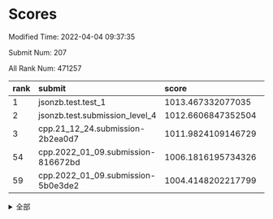 # Scores

Modified Time: 2022-04-04 09:37:35

Submit Num: 207

All Rank Num: 471257

| rank |               submit               |       score        |       sigma        | pk_num |
| :--- | :--------------------------------- | :----------------- | :----------------- | :----- |
| 1    | jsonzb.test.test_1                 | 1013.467332077035  | 0.8353348755233221 | 9103   |
| 2    | jsonzb.test.submission_level_4     | 1012.6606847352504 | 0.7944352570527643 | 9107   |
| 3    | cpp.21_12_24.submission-2b2ea0d7   | 1011.9824109146729 | 0.7807032799196078 | 9107   |
| 54   | cpp.2022_01_09.submission-816672bd | 1006.1816195734326 | 0.7219477388588661 | 9105   |
| 59   | cpp.2022_01_09.submission-5b0e3de2 | 1004.4148202217799 | 0.7047492047468252 | 9109   |


<details>
<summary>全部</summary>

| rank |                 submit                 |       score        |       sigma        | pk_num |
| :--- | :------------------------------------- | :----------------- | :----------------- | :----- |
| 1    | jsonzb.test.test_1                     | 1013.467332077035  | 0.8353348755233221 | 9103   |
| 2    | jsonzb.test.submission_level_4         | 1012.6606847352504 | 0.7944352570527643 | 9107   |
| 3    | cpp.21_12_24.submission-2b2ea0d7       | 1011.9824109146729 | 0.7807032799196078 | 9107   |
| 4    | gobigger.level_3.submission_level_3_26 | 1011.9501903231633 | 0.8006848929212698 | 9102   |
| 5    | gobigger.level_3.submission_level_3_1  | 1011.882899901411  | 0.771040599999051  | 9110   |
| 6    | gobigger.level_3.submission_level_3_21 | 1011.4611252869005 | 0.7456528937245973 | 9112   |
| 7    | gobigger.level_3.submission_level_3_7  | 1011.3887736862498 | 0.786516144112647  | 9106   |
| 8    | gobigger.level_3.submission_level_3_49 | 1011.2609685308195 | 0.7602991755569461 | 9109   |
| 9    | gobigger.level_3.submission_level_3_17 | 1010.9267433927553 | 0.7640996040474067 | 9103   |
| 10   | gobigger.level_3.submission_level_3_45 | 1010.5480292147587 | 0.7670758431643452 | 9106   |
| 11   | gobigger.level_3.submission_level_3_5  | 1010.5285641216186 | 0.764922425405696  | 9106   |
| 12   | gobigger.level_3.submission_level_3_31 | 1010.5160374724954 | 0.7633507196724771 | 9105   |
| 13   | gobigger.level_3.submission_level_3_25 | 1010.5086330412737 | 0.7680200539079989 | 9106   |
| 14   | gobigger.level_3.submission_level_3_48 | 1010.468311045724  | 0.7453655675557608 | 9106   |
| 15   | gobigger.level_3.submission_level_3_35 | 1010.3060613732423 | 0.7622386272854106 | 9107   |
| 16   | gobigger.level_3.submission_level_3_43 | 1010.2821938865579 | 0.7743315928473946 | 9101   |
| 17   | gobigger.level_3.submission_level_3_14 | 1010.1302283334428 | 0.7669932107955076 | 9106   |
| 18   | gobigger.level_3.submission_level_3_20 | 1010.0756997057864 | 0.7551020018579104 | 9107   |
| 19   | gobigger.level_3.submission_level_3_2  | 1010.069617449973  | 0.7746334662402924 | 9113   |
| 20   | gobigger.level_3.submission_level_3_24 | 1009.9481261058038 | 0.7789279460317958 | 9110   |
| 21   | gobigger.level_3.submission_level_3_38 | 1009.9059005011521 | 0.7478784195743206 | 9103   |
| 22   | gobigger.level_3.submission_level_3_33 | 1009.8783060739194 | 0.7711080903202692 | 9109   |
| 23   | gobigger.level_3.submission_level_3_18 | 1009.8647251284322 | 0.7600333653293224 | 9109   |
| 24   | gobigger.level_3.submission_level_3_19 | 1009.8279717721624 | 0.7382283113487155 | 9107   |
| 25   | gobigger.level_3.submission_level_3_12 | 1009.7813567035608 | 0.7607974588383767 | 9108   |
| 26   | gobigger.level_3.submission_level_3_22 | 1009.7593349335818 | 0.7653641336855469 | 9105   |
| 27   | gobigger.level_3.submission_level_3_11 | 1009.7534962072365 | 0.7578187650740258 | 9109   |
| 28   | gobigger.level_3.submission_level_3_15 | 1009.7202949150691 | 0.7857146868237496 | 9104   |
| 29   | gobigger.level_3.submission_level_3_30 | 1009.7123613073358 | 0.7528916307502972 | 9108   |
| 30   | gobigger.level_3.submission_level_3_0  | 1009.6495610050506 | 0.752673413995875  | 9107   |
| 31   | gobigger.level_3.submission_level_3_8  | 1009.647795196235  | 0.7375774897358854 | 9106   |
| 32   | gobigger.level_3.submission_level_3_3  | 1009.6306777065145 | 0.7545841345698424 | 9109   |
| 33   | gobigger.level_3.submission_level_3_44 | 1009.5897725269778 | 0.7441681960860522 | 9103   |
| 34   | gobigger.level_3.submission_level_3_36 | 1009.4954484487027 | 0.7593689148558469 | 9111   |
| 35   | gobigger.level_3.submission_level_3_9  | 1009.4830467847007 | 0.7538625365781486 | 9107   |
| 36   | gobigger.level_3.submission_level_3_23 | 1009.4661850969572 | 0.7678213167212895 | 9108   |
| 37   | gobigger.level_3.submission_level_3_13 | 1009.4172258631912 | 0.7693073493303745 | 9104   |
| 38   | gobigger.level_3.submission_level_3_4  | 1009.4032232306615 | 0.7452001291777722 | 9105   |
| 39   | gobigger.level_3.submission_level_3_32 | 1009.3619315040769 | 0.7824178377289391 | 9108   |
| 40   | gobigger.level_3.submission_level_3_42 | 1009.323559447923  | 0.7498132922088522 | 9108   |
| 41   | gobigger.level_3.submission_level_3_39 | 1009.3193502103868 | 0.7469686122730514 | 9106   |
| 42   | gobigger.level_3.submission_level_3_40 | 1009.2354471849976 | 0.7620113516056042 | 9103   |
| 43   | gobigger.level_3.submission_level_3_16 | 1009.1980583389322 | 0.732689157221759  | 9108   |
| 44   | gobigger.level_3.submission_level_3_10 | 1009.1974709628774 | 0.7524249859652135 | 9115   |
| 45   | gobigger.level_3.submission_level_3_27 | 1009.1859842899994 | 0.7303624591570903 | 9099   |
| 46   | gobigger.level_3.submission_level_3_47 | 1009.1461591084142 | 0.7444267571150628 | 9109   |
| 47   | gobigger.level_3.submission_level_3_34 | 1009.093194683025  | 0.7292670791356124 | 9108   |
| 48   | gobigger.level_3.submission_level_3_6  | 1008.9641045961628 | 0.7563548390748053 | 9110   |
| 49   | gobigger.level_3.submission_level_3_46 | 1008.9127067360489 | 0.7528590376513553 | 9112   |
| 50   | gobigger.level_3.submission_level_3_28 | 1008.8702661844139 | 0.7500686255322133 | 9108   |
| 51   | gobigger.level_3.submission_level_3_37 | 1008.854002180316  | 0.7282663176298177 | 9110   |
| 52   | gobigger.level_3.submission_level_3_41 | 1008.8016285814579 | 0.7499054330022275 | 9106   |
| 53   | gobigger.level_3.submission_level_3_29 | 1008.581615310689  | 0.7408304345296686 | 9105   |
| 54   | cpp.2022_01_09.submission-816672bd     | 1006.1816195734326 | 0.7219477388588661 | 9105   |
| 55   | gobigger.level_1.submission_level_1_31 | 1004.9986656044639 | 0.7185031144295897 | 9109   |
| 56   | gobigger.level_1.submission_level_1_11 | 1004.862573647584  | 0.7178774297061317 | 9109   |
| 57   | gobigger.level_1.submission_level_1_42 | 1004.710359921107  | 0.7150450129083955 | 9107   |
| 58   | gobigger.level_1.submission_level_1_46 | 1004.5144207950226 | 0.7193987291777924 | 9111   |
| 59   | cpp.2022_01_09.submission-5b0e3de2     | 1004.4148202217799 | 0.7047492047468252 | 9109   |
| 60   | gobigger.level_1.submission_level_1_22 | 1004.273318113306  | 0.7203709305916633 | 9109   |
| 61   | gobigger.level_1.submission_level_1_39 | 1004.2556862888518 | 0.7092651352134218 | 9104   |
| 62   | gobigger.level_1.submission_level_1_13 | 1004.2489498788798 | 0.7266522356768366 | 9105   |
| 63   | gobigger.level_1.submission_level_1_4  | 1003.927385214703  | 0.7159580113754671 | 9106   |
| 64   | gobigger.level_1.submission_level_1_10 | 1003.9188839510338 | 0.7108531179438969 | 9104   |
| 65   | gobigger.level_1.submission_level_1_15 | 1003.8556618155551 | 0.7105716551353431 | 9107   |
| 66   | gobigger.level_1.submission_level_1_33 | 1003.8499495362386 | 0.7116308699931961 | 9104   |
| 67   | gobigger.level_1.submission_level_1_5  | 1003.8260132231138 | 0.7076775938528699 | 9107   |
| 68   | gobigger.level_1.submission_level_1_48 | 1003.7705893079063 | 0.7026073221465134 | 9106   |
| 69   | gobigger.level_1.submission_level_1_12 | 1003.7149513940728 | 0.7196346283880298 | 9107   |
| 70   | gobigger.level_1.submission_level_1_36 | 1003.6748079704324 | 0.7152101472179401 | 9104   |
| 71   | gobigger.level_1.submission_level_1_35 | 1003.6243966186447 | 0.7186673386600085 | 9111   |
| 72   | gobigger.level_1.submission_level_1_26 | 1003.6053760417578 | 0.7160354496872606 | 9107   |
| 73   | gobigger.level_1.submission_level_1_17 | 1003.544048507687  | 0.720747708262145  | 9110   |
| 74   | gobigger.level_1.submission_level_1_43 | 1003.5167554348925 | 0.7189306773875876 | 9104   |
| 75   | gobigger.level_1.submission_level_1_24 | 1003.5081034941273 | 0.7275919535516344 | 9102   |
| 76   | gobigger.level_1.submission_level_1_8  | 1003.4993050981466 | 0.7215820123708757 | 9104   |
| 77   | gobigger.level_1.submission_level_1_2  | 1003.4849231305907 | 0.7092303559174769 | 9105   |
| 78   | gobigger.level_1.submission_level_1_30 | 1003.4691997677554 | 0.7211043383996717 | 9109   |
| 79   | gobigger.level_1.submission_level_1_29 | 1003.3949127905898 | 0.710538166037572  | 9106   |
| 80   | gobigger.level_1.submission_level_1_34 | 1003.3684783119965 | 0.7283627776728724 | 9108   |
| 81   | gobigger.level_1.submission_level_1_3  | 1003.3382179467479 | 0.7173254229168415 | 9105   |
| 82   | gobigger.level_1.submission_level_1_32 | 1003.3245952424314 | 0.7120472412020908 | 9107   |
| 83   | gobigger.level_1.submission_level_1_37 | 1003.3196716073986 | 0.7119620796247574 | 9104   |
| 84   | gobigger.level_1.submission_level_1_21 | 1003.3167547588118 | 0.7133997479003006 | 9107   |
| 85   | gobigger.level_1.submission_level_1_25 | 1003.3102607004922 | 0.706309311411474  | 9106   |
| 86   | gobigger.level_1.submission_level_1_0  | 1003.2545255590699 | 0.7139983603715949 | 9106   |
| 87   | gobigger.level_1.submission_level_1_41 | 1003.0932071967572 | 0.7166963606269509 | 9104   |
| 88   | gobigger.level_1.submission_level_1_44 | 1003.0191231687611 | 0.709751872913699  | 9109   |
| 89   | gobigger.level_1.submission_level_1_16 | 1002.9391856144532 | 0.7025024783697735 | 9103   |
| 90   | gobigger.level_1.submission_level_1_49 | 1002.8701851103148 | 0.7165290976025119 | 9110   |
| 91   | gobigger.level_1.submission_level_1_6  | 1002.7801368106885 | 0.7063236387930397 | 9101   |
| 92   | gobigger.level_1.submission_level_1_9  | 1002.750806192333  | 0.7059059982608904 | 9107   |
| 93   | gobigger.level_1.submission_level_1_19 | 1002.7410457431685 | 0.716442067178662  | 9103   |
| 94   | gobigger.level_1.submission_level_1_38 | 1002.6905348048509 | 0.7098593361182246 | 9112   |
| 95   | gobigger.level_1.submission_level_1_1  | 1002.6840177483845 | 0.7111443853799585 | 9109   |
| 96   | gobigger.level_1.submission_level_1_45 | 1002.6714742833931 | 0.7223498364333083 | 9105   |
| 97   | gobigger.level_1.submission_level_1_20 | 1002.6441060869488 | 0.7160892325250591 | 9111   |
| 98   | gobigger.level_1.submission_level_1_28 | 1002.5768127499814 | 0.7102238206293435 | 9109   |
| 99   | gobigger.level_1.submission_level_1_7  | 1002.5311489379533 | 0.7111011334936707 | 9106   |
| 100  | gobigger.level_1.submission_level_1_23 | 1002.5001956220431 | 0.7058272453013448 | 9103   |
| 101  | gobigger.level_1.submission_level_1_40 | 1002.4093270117905 | 0.7214558941441988 | 9108   |
| 102  | gobigger.level_1.submission_level_1_14 | 1002.3232537914876 | 0.7056897970353936 | 9103   |
| 103  | gobigger.level_1.submission_level_1_27 | 1002.2442200824952 | 0.7119474818983526 | 9106   |
| 104  | gobigger.level_1.submission_level_1_47 | 1002.2394061514327 | 0.7169570589912921 | 9104   |
| 105  | gobigger.level_1.submission_level_1_18 | 1002.221309093335  | 0.7184427088707089 | 9105   |
| 106  | gobigger.random.submission_random_37   | 997.5162265161323  | 0.7155351298716135 | 9106   |
| 107  | gobigger.random.submission_random_34   | 997.4182463697736  | 0.7102158004143639 | 9108   |
| 108  | gobigger.random.submission_random_5    | 997.2008272834288  | 0.7051534259488412 | 9102   |
| 109  | gobigger.random.submission_random_39   | 997.0090282754192  | 0.7091203869591503 | 9111   |
| 110  | gobigger.random.submission_random_12   | 997.005639023769   | 0.7194593600786411 | 9105   |
| 111  | gobigger.random.submission_random_43   | 996.8733723754528  | 0.7218555803467923 | 9106   |
| 112  | gobigger.random.submission_random_3    | 996.867055012374   | 0.7171211859811488 | 9103   |
| 113  | gobigger.random.submission_random_31   | 996.8146844060564  | 0.7009670237952838 | 9105   |
| 114  | gobigger.random.submission_random_22   | 996.7468929419719  | 0.7092318101011704 | 9107   |
| 115  | gobigger.random.submission_random_26   | 996.6932822797411  | 0.7001253527004689 | 9107   |
| 116  | gobigger.random.submission_random_38   | 996.6444248024902  | 0.7077362479142656 | 9100   |
| 117  | gobigger.random.submission_random_27   | 996.4361368786036  | 0.7221342831815498 | 9107   |
| 118  | gobigger.random.submission_random_0    | 996.4313835060356  | 0.7200714526852743 | 9111   |
| 119  | gobigger.random.submission_random_14   | 996.4313783148406  | 0.7120871591462975 | 9105   |
| 120  | gobigger.random.submission_random_16   | 996.4273241673451  | 0.7110577078444179 | 9102   |
| 121  | gobigger.random.submission_random_45   | 996.4169576157788  | 0.7004366437400646 | 9106   |
| 122  | gobigger.random.submission_random_29   | 996.3461669990373  | 0.705164980116198  | 9108   |
| 123  | gobigger.random.submission_random_23   | 996.2655412674616  | 0.710579600867475  | 9104   |
| 124  | gobigger.random.submission_random_8    | 996.1639700998273  | 0.7128811108552309 | 9108   |
| 125  | gobigger.random.submission_random_25   | 996.137397644182   | 0.7157244717386905 | 9106   |
| 126  | gobigger.random.submission_random_49   | 996.12281431348    | 0.7232533906195385 | 9107   |
| 127  | gobigger.random.submission_random_46   | 996.1173402854438  | 0.7018490550472315 | 9106   |
| 128  | gobigger.random.submission_random_47   | 996.1002271696652  | 0.705850002911647  | 9103   |
| 129  | gobigger.random.submission_random_2    | 995.9682204225129  | 0.7249593076302413 | 9104   |
| 130  | gobigger.random.submission_random_9    | 995.9648401290489  | 0.7083356949328969 | 9105   |
| 131  | gobigger.random.submission_random_30   | 995.9643421848402  | 0.7086366330677942 | 9104   |
| 132  | gobigger.random.submission_random_21   | 995.9267804640766  | 0.7364621903791129 | 9111   |
| 133  | gobigger.random.submission_random_32   | 995.9253882091168  | 0.709875768119448  | 9104   |
| 134  | gobigger.random.submission_random_33   | 995.8943862524819  | 0.7141478663137594 | 9105   |
| 135  | gobigger.random.submission_random_1    | 995.8865249788747  | 0.7143579982434232 | 9102   |
| 136  | gobigger.random.submission_random_44   | 995.8422138556109  | 0.708637638425147  | 9108   |
| 137  | gobigger.random.submission_random_20   | 995.7869796843257  | 0.7023634970724006 | 9103   |
| 138  | gobigger.random.submission_random_24   | 995.7735867293828  | 0.7142154144796691 | 9105   |
| 139  | gobigger.random.submission_random_40   | 995.7363387268271  | 0.7022923149161638 | 9106   |
| 140  | gobigger.random.submission_random_13   | 995.5699959011189  | 0.7086388166021907 | 9107   |
| 141  | gobigger.random.submission_random_48   | 995.5587549460832  | 0.7149795896118302 | 9104   |
| 142  | gobigger.random.submission_random_36   | 995.5419375371807  | 0.7171265111438981 | 9106   |
| 143  | gobigger.random.submission_random_42   | 995.5380263226024  | 0.70523503573862   | 9107   |
| 144  | gobigger.random.submission_random_11   | 995.5211900080652  | 0.6988715770637709 | 9109   |
| 145  | gobigger.random.submission_random_35   | 995.4545971769181  | 0.7116587277609874 | 9106   |
| 146  | gobigger.random.submission_random_6    | 995.4362991436238  | 0.7116832784590867 | 9109   |
| 147  | gobigger.random.submission_random_28   | 995.4222243446586  | 0.7193498031144676 | 9106   |
| 148  | gobigger.random.submission_random_17   | 995.3890816616951  | 0.7147132747932061 | 9107   |
| 149  | gobigger.random.submission_random_10   | 995.3575136714012  | 0.711510106099775  | 9106   |
| 150  | gobigger.random.submission_random_4    | 995.313769389864   | 0.7345079135360262 | 9100   |
| 151  | gobigger.random.submission_random_19   | 995.2972784423118  | 0.7046273502652606 | 9108   |
| 152  | gobigger.random.submission_random_41   | 995.1151911140059  | 0.7323360670029869 | 9105   |
| 153  | gobigger.random.submission_random_7    | 995.1039651924708  | 0.7247716523668079 | 9105   |
| 154  | gobigger.random.submission_random_18   | 995.0585276780085  | 0.718680328150882  | 9114   |
| 155  | gobigger.random.submission_random_15   | 994.970841110938   | 0.7238370944933763 | 9101   |
| 156  | gobigger.level_2.submission_level_2_26 | 994.564449575175   | 0.7250503521751803 | 9103   |
| 157  | gobigger.level_2.submission_level_2_33 | 994.0806736572871  | 0.7329453570843756 | 9108   |
| 158  | gobigger.level_2.submission_level_2_20 | 993.856962580549   | 0.7460372971346418 | 9106   |
| 159  | gobigger.level_2.submission_level_2_40 | 993.8458311595485  | 0.733407033313209  | 9112   |
| 160  | gobigger.level_2.submission_level_2_32 | 993.7984265638686  | 0.7415184967111375 | 9107   |
| 161  | gobigger.level_2.submission_level_2_42 | 993.75062258664    | 0.7371062336086492 | 9111   |
| 162  | gobigger.level_2.submission_level_2_17 | 993.4336120805972  | 0.7388649799005079 | 9108   |
| 163  | gobigger.level_2.submission_level_2_44 | 993.3850684661394  | 0.7539410838715225 | 9110   |
| 164  | gobigger.level_2.submission_level_2_46 | 993.1475675702663  | 0.7306061410195116 | 9107   |
| 165  | gobigger.level_2.submission_level_2_2  | 993.143346540167   | 0.7286612706896741 | 9113   |
| 166  | gobigger.level_2.submission_level_2_30 | 992.9555983886169  | 0.7361301623769902 | 9101   |
| 167  | gobigger.level_2.submission_level_2_5  | 992.9460938655335  | 0.749818807799818  | 9108   |
| 168  | gobigger.level_2.submission_level_2_37 | 992.9449859020435  | 0.7300798338205386 | 9104   |
| 169  | gobigger.level_2.submission_level_2_8  | 992.766255352367   | 0.7357309678249939 | 9111   |
| 170  | gobigger.level_2.submission_level_2_35 | 992.6998373063598  | 0.7429391185019255 | 9100   |
| 171  | gobigger.level_2.submission_level_2_4  | 992.6912852167998  | 0.7294933088104054 | 9100   |
| 172  | gobigger.level_2.submission_level_2_13 | 992.4569817442097  | 0.7545691351875662 | 9104   |
| 173  | gobigger.level_2.submission_level_2_45 | 992.4228567087792  | 0.7561285929142553 | 9106   |
| 174  | gobigger.level_2.submission_level_2_49 | 992.331722559654   | 0.7447836076752121 | 9104   |
| 175  | gobigger.level_2.submission_level_2_6  | 992.2961516544949  | 0.7555797777341565 | 9112   |
| 176  | gobigger.level_2.submission_level_2_0  | 992.2927432093788  | 0.7377055216190405 | 9106   |
| 177  | gobigger.level_2.submission_level_2_3  | 992.2073349864254  | 0.7517188841138319 | 9105   |
| 178  | gobigger.level_2.submission_level_2_41 | 992.1441862577791  | 0.7293404883130317 | 9099   |
| 179  | gobigger.level_2.submission_level_2_25 | 992.1272202155194  | 0.7252830511875356 | 9107   |
| 180  | gobigger.level_2.submission_level_2_19 | 992.0271491394327  | 0.7482172912694051 | 9110   |
| 181  | gobigger.level_2.submission_level_2_47 | 991.9792203813508  | 0.7436334597036807 | 9108   |
| 182  | gobigger.level_2.submission_level_2_23 | 991.8859089069975  | 0.7379875192500995 | 9105   |
| 183  | gobigger.level_2.submission_level_2_15 | 991.8826951073797  | 0.7516832644462005 | 9106   |
| 184  | gobigger.level_2.submission_level_2_43 | 991.8239581719179  | 0.7484077722241105 | 9110   |
| 185  | gobigger.level_2.submission_level_2_16 | 991.8230328638442  | 0.7405126102318793 | 9109   |
| 186  | gobigger.level_2.submission_level_2_12 | 991.8131705937332  | 0.7471043176493466 | 9113   |
| 187  | gobigger.level_2.submission_level_2_21 | 991.8092091328767  | 0.7486822868494867 | 9105   |
| 188  | gobigger.level_2.submission_level_2_18 | 991.7760597953385  | 0.7521783619566764 | 9104   |
| 189  | gobigger.level_2.submission_level_2_14 | 991.7264176635507  | 0.7522101225434378 | 9105   |
| 190  | gobigger.level_2.submission_level_2_29 | 991.6802978221208  | 0.742272890257712  | 9099   |
| 191  | gobigger.level_2.submission_level_2_9  | 991.6326029272839  | 0.7538812300848903 | 9107   |
| 192  | gobigger.level_2.submission_level_2_24 | 991.5816094358306  | 0.7543685458926546 | 9105   |
| 193  | gobigger.level_2.submission_level_2_27 | 991.5423714445196  | 0.7683707833214295 | 9104   |
| 194  | gobigger.level_2.submission_level_2_36 | 991.5059394815181  | 0.7487270674626588 | 9105   |
| 195  | gobigger.level_2.submission_level_2_31 | 991.4773553105819  | 0.7397822460131199 | 9110   |
| 196  | gobigger.level_2.submission_level_2_22 | 991.3537424022686  | 0.7411106874446056 | 9108   |
| 197  | gobigger.level_2.submission_level_2_48 | 991.3476703814928  | 0.7487392543467422 | 9106   |
| 198  | gobigger.level_2.submission_level_2_38 | 991.2641898050698  | 0.746519968620435  | 9104   |
| 199  | gobigger.level_2.submission_level_2_1  | 991.1341923735029  | 0.7439489787288838 | 9107   |
| 200  | gobigger.level_2.submission_level_2_10 | 991.0418249522885  | 0.7449278798408137 | 9109   |
| 201  | gobigger.level_2.submission_level_2_34 | 990.9876367700782  | 0.7737693888864087 | 9102   |
| 202  | gobigger.level_2.submission_level_2_39 | 990.9022982768224  | 0.7614866054215367 | 9107   |
| 203  | gobigger.level_2.submission_level_2_28 | 990.8087127722599  | 0.7908976296055328 | 9104   |
| 204  | gobigger.level_2.submission_level_2_7  | 990.3389637466419  | 0.7536317462326069 | 9112   |
| 205  | gobigger.level_2.submission_level_2_11 | 989.8170089517226  | 0.7897825064850368 | 9106   |
| 206  | gobigger.none.submission_none_1        | 978.5625352615715  | 1.2111276681834426 | 9108   |
| 207  | gobigger.none.submission_none_0        | 975.0204087179011  | 1.4330827855269892 | 9110   |

</details>